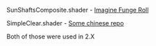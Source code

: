 SunShaftsComposite.shader - [Imagine Funge Roll](https://github.com/microsoft/Imagine_fudge-roll/blob/master/Fudge%20Roll/assets/standard%20assets/effects/imageeffects/shaders/SunShaftsComposite.shader)

SimpleClear.shader - [Some chinese repo](http://124.222.119.133:3000/petejk/GunSystem/src/commit/325aa67fd45eed63029eaaf08c02729dae3bfbe3/Assets/Standard%20Assets/Effects/ImageEffects/Shaders/SimpleClear.shader)

Both of those were used in 2.X